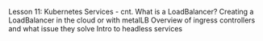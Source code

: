 Lesson 11: Kubernetes Services - cnt.
What is a LoadBalancer?
Creating a LoadBalancer in the cloud or with metalLB
Overview of ingress controllers and what issue they solve
Intro to headless services

